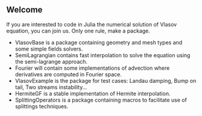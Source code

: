 ## Welcome 

If you are interested to code in Julia the numerical solution of Vlasov equation, you can join us. Only one
rule, make a package.

- VlasovBase is a package containing geometry and mesh types and some simple fields solvers.
- SemiLagrangian contains fast interpolation to solve the equation using the semi-lagrange approach.
- Fourier will contain some implementations of advection where derivatives are computed in Fourier space.
- VlasovExample is the package for test cases: Landau damping, Bump on tail, Two streams instability...
- HermiteGF is a stable implementation of Hermite interpolation.
- SplittingOperators is a package containing macros to facilitate use of splittings techniques.
